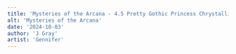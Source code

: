 ```yaml
---
title: 'Mysteries of the Arcana - 4.5 Pretty Gothic Princess Chrystalline'
alt: 'Mysteries of the Arcana'
date: '2024-10-03'
author: 'J Gray'
artist: 'Gennifer'
---
```

